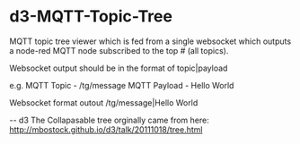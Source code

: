 d3-MQTT-Topic-Tree
==================

MQTT topic tree viewer which is fed from a single websocket which outputs a node-red MQTT node subscribed to the top # (all topics).

Websocket output should be in the format of topic|payload

e.g.
MQTT Topic - /tg/message
MQTT Payload - Hello World

Websocket format outout /tg/message|Hello World

-- d3
The Collapasable tree orginally came from here:
http://mbostock.github.io/d3/talk/20111018/tree.html
